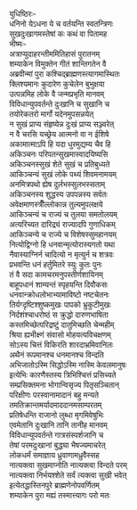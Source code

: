युधिष्ठिरः-  
धनिनो येऽधना ये च वर्तयन्ति स्वतन्त्रिणः  
सुखदुःखागमस्तेषां कः कथं वा पितामह  
भीष्मः-   
अत्राप्युदाहरन्तीममितिहासं पुरातनम्  
शम्याकेन विमुक्तेन गीतं शान्तिगतेन वै  
अब्रवीन्मां पुरा कश्चिद्ब्राह्मणस्त्यागमास्थितः  
क्लिश्यमानः कुदारेण कुचेलेन बुभुक्षया  
उत्पन्नमिह लोके वै जन्मप्रभृति मानवम्  
विविधान्युपवर्तन्ते दुःखानि च सुखानि च  
तयोरेकतरो मार्गो यदेनमुपसन्नयेत्  
न सुखं प्राप्य संहृष्येन्न दुःखं प्राप्य सञ्ज्वरेत्  
न वै चरसि यच्छ्रेय आत्मनो वा न ईशिषे  
अकामात्माऽपि हि यदा धुरमुद्यम्य चैव हि  
अकिञ्चनः परिपतन्सुखमास्वादयिष्यसि  
अकिञ्चनस्सुखं शेते सुखं च प्रतिबुध्यते  
आकिञ्चन्यं सुखं लोके पथ्यं शिवमनामयम्  
अनमित्रपथो ह्येष दुर्लभस्सुलभस्सताम्  
अकिञ्चनस्य शुद्धस्य उपपन्नस्य सर्वतः  
अवेक्षमाणस्त्रीँल्लोकान्न तुल्यमुपलक्षये  
आकिञ्चन्यं च राज्यं च तुलया समतोलयम्  
अत्यरिच्यत दारिद्र्यं राज्यादपि गुणाधिकम्  
आकिञ्चन्ये च राज्ये च विशेषस्सुमहानयम्  
नित्योद्विग्नो हि धनवान्मृत्योरास्यगतो यथा  
नैवास्याग्निर्न चादित्यो न मृत्युर्न च शत्रवः  
प्रभवन्ति धनं हर्तुमितरे स्युः कुतः पुनः  
तं वै सदा कामचरमनुपस्तीर्णशायिनम्  
बाहूपधानं शाम्यन्तं स्पृहयन्ति दिवौकसः  
धनवान्क्रोधलोभाभ्यामाविष्टो नष्टचेतनः  
तिर्यग्दृष्टिश्शुष्कमुखः पापको भ्रुकुटीमुखः  
निर्दशंश्चाधरोष्ठं स क्रुद्धो दारुणभाषिता  
कस्तमिच्छेत्परिद्रष्टुं दातुमिच्छति चेन्महीम्  
श्रिया ह्यभीक्ष्णं संवासो मोहयत्यविचक्षणम्  
सोऽस्य चित्तं विकिरति शारदाभ्रमिवानिलः  
अथैनं रूपमानश्च धनमानश्च विन्दति  
अभिजातोऽस्मि सिद्धोऽस्मि नास्मि केवलमानुषः  
इत्येभिः कारणैस्तस्य त्रिभिश्चित्तं प्रसिच्यते  
सम्प्रसिक्तमना भोगान्विसृज्य पितृसञ्चितान्  
परिक्षीणः परस्वानामादानं बहु मन्यते  
तमतिक्रान्तमर्यादमाददानमसाम्परतम्  
प्रतिषेधन्ति राजानो लुब्धा मृगमिवेषुभिः  
एवमेतानि दुःखानि तानि तानीह मानवम्  
विविधान्युपवर्तन्ते गात्रसंस्पर्शजानि च  
तेषां परमदुःखानां बुद्ध्या भैषज्यमाचरेत्  
लोकधर्मं समाज्ञाय ध्रुवाणामध्रुवैस्सह  
नात्यक्त्वा सुखमाप्नोति नात्यक्त्वा विन्दते परम्  
नात्यक्त्वा निर्भयश्शेते सर्वं त्यक्त्वा सुखी भवेत्  
इत्येतद्धास्तिनपुरे ब्राह्मणेनोपवर्णितम्  
शम्याकेन पुरा मह्यं तस्मात्त्यागः परो मतः   
